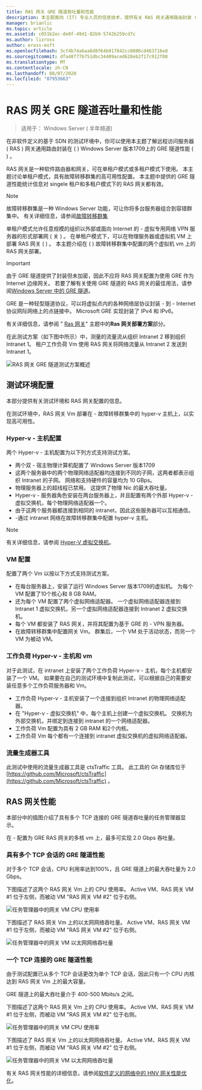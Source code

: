 ```yaml
---
title: RAS 网关 GRE 隧道吞吐量和性能
description: 本主题面向 (IT) 专业人员的信息技术，提供有关 RAS 网关通用路由封装 (GRE) 隧道的吞吐量性能信息。
manager: brianlic
ms.topic: article
ms.assetid: c051b2ec-de0f-49d1-82b9-5742b259cd7c
ms.author: lizross
author: eross-msft
ms.openlocfilehash: 3cf4b74a6aa6d8f64b917842cc0806cd463716e8
ms.sourcegitcommit: dfa48f77b751dbc34409aced628eb2f17c912f08
ms.translationtype: MT
ms.contentlocale: zh-CN
ms.lasthandoff: 08/07/2020
ms.locfileid: "87953663"
---
```

# <a name="ras-gateway-gre-tunnel-throughput-and-performance"></a>RAS 网关 GRE 隧道吞吐量和性能

>适用于： Windows Server \( 半年频道\)

在非软件定义的基于 SDN 的测试环境中，你可以使用本主题了解远程访问服务器 \( RAS \) 网关通用路由封装在 \( \) Windows Server 版本1709上的 GRE 隧道性能 \( \) 。

RAS 网关是一种软件路由器和网关，可在单租户模式或多租户模式下使用。 本主题讨论单租户模式，具有故障转移群集的高可用性配置。 本主题中提供的 GRE 隧道性能统计信息对 singele 租户和多租户模式下的 RAS 网关都有效。

>[!NOTE]
>故障转移群集是一种 Windows Server 功能，可让你将多台服务器组合到容错群集中。 有关详细信息，请参阅[故障转移群集](../../../failover-clustering/failover-clustering-overview.md)

单租户模式允许任意规模的组织以外部或面向 Internet 的 \- 虚拟专用网络 VPN 服务器的形式部署网 \( 关 \) 。 在单租户模式下，可以在物理服务器或虚拟机 VM 上部署 RAS 网关 \( \) 。 本主题介绍在 \( \) 故障转移群集中配置的两个虚拟机 vm 上的 RAS 网关部署。

>[!IMPORTANT]
>由于 GRE 隧道提供了封装但未加密，因此不应将 RAS 网关配置为使用 GRE 作为 Internet 边缘网关。 若要了解有关使用 GRE 隧道的 RAS 网关的最佳用法，请参阅[Windows Server 中的 GRE 隧道](gre-tunneling-windows-server.md)。

GRE 是一种轻型隧道协议，可以将虚拟点内的各种网络层协议封装 \- 到 \- Internet 协议网际网络上的点链接中。 Microsoft GRE 实现封装了 IPv4 和 IPv6。

有关详细信息，请参阅 " [Ras 网关](./ras-gateway.md#bkmk_deploy)" 主题中的**Ras 网关部署方案**部分。

在此测试方案（如下图中所示）中，测量的流量流从组织 Intranet 2 移到组织 Intranet 1。 租户工作负荷 Vm 使用 RAS 网关将网络流量从 Intranet 2 发送到 Intranet 1。

![RAS 网关 GRE 隧道测试方案概述](../../media/GRE-Tunnel-Perf/Gre-Infrastructure.jpg)

## <a name="test-environment-configuration"></a>测试环境配置

本部分提供有关测试环境和 RAS 网关配置的信息。

在测试环境中，RAS 网关 Vm 部署在 \- 故障转移群集中的 hyper-v 主机上，以实现高可用性。

### <a name="hyper-v-host-configuration"></a>Hyper-v \- 主机配置

两个 Hyper-v \- 主机配置为以下列方式支持测试方案。

- 两个双 \- 宿主物理计算机配置了 Windows Server 版本1709
- 这两个服务器中的两个物理网络适配器均连接到不同的子网，这两者都表示组织 Intranet 的子网。 网络和支持硬件的容量均为 10 GBps。
- 物理服务器上的超线程已禁用。 这提供了物理 Nic 的最大吞吐量。
- Hyper-v \- 服务器角色安装在两台服务器上，并且配置有两个外部 Hyper-v \- 虚拟交换机，每个物理网络适配器一个。
- 由于这两个服务器都连接到相同的 intranet，因此这些服务器可以互相通信。
- \-通过 intranet 网络在故障转移群集中配置 hyper-v 主机。

>[!NOTE]
>有关详细信息，请参阅 [Hyper-V 虚拟交换机](../../../virtualization/hyper-v-virtual-switch/hyper-v-virtual-switch.md)。

### <a name="vm-configuration"></a>VM 配置

配置了两个 Vm 以按以下方式支持测试方案。

- 在每台服务器上，安装了运行 Windows Server 版本1709的虚拟机。 为每个 VM 配置了10个核心和 8 GB RAM。
- 还为每个 VM 配置了两个虚拟网络适配器。 一个虚拟网络适配器连接到 Intranet 1 虚拟交换机，另一个虚拟网络适配器连接到 Intranet 2 虚拟交换机。
- 每个 VM 都安装了 RAS 网关，并将其配置为基于 GRE 的 \- VPN 服务器。
- 在故障转移群集中配置网关 Vm。 群集后，一个 VM 处于活动状态，而另一个 VM 为被动 VM。

### <a name="workload-hyper-v-hosts-and-vms"></a>工作负荷 Hyper-v \- 主机和 vm

对于此测试，在 intranet 上安装了两个工作负荷 Hyper-v \- 主机，每个主机都安装了一个 VM。 如果要在自己的测试环境中复制此测试，可以根据自己的需要安装任意多个工作负荷服务器和 Vm。

- 工作负荷 Hyper-v \- 主机安装了一个连接到组织 Intranet 的物理网络适配器。
- 在 "Hyper-v \- 虚拟交换机" 中，每个主机上创建一个虚拟交换机。 交换机为外部交换机，并绑定到连接到 intranet 的一个网络适配器。
- 工作负荷 Vm 配置为具有 2 GB RAM 和2个内核。
- 工作负荷 Vm 每个都有一个连接到 intranet 虚拟交换机的虚拟网络适配器。

### <a name="traffic-generator-tool"></a>流量生成器工具

此测试中使用的流量生成器工具是 ctsTraffic 工具。 此工具的 Git 存储库位于 [https://github.com/Microsoft/ctsTraffic](https://github.com/Microsoft/ctsTraffic) 。

## <a name="ras-gateway-performance"></a>RAS 网关性能

本部分中的插图介绍了具有多个 TCP 连接的 GRE 隧道吞吐量的任务管理器显示。

在 \- 配置为 GRE RAS 网关的多核 vm 上，最多可实现 2.0 Gbps 吞吐量。

### <a name="gre-tunnel-performance-with-multiple-tcp-sessions"></a>具有多个 TCP 会话的 GRE 隧道性能

对于多个 TCP 会话，CPU 利用率达到100%，且 GRE 隧道上的最大吞吐量为 2.0 Gbps。

下图描述了这两个 RAS 网关 Vm 上的 CPU 使用率。 Active VM、RAS 网关 VM #1 位于左侧，而被动 VM "RAS 网关 VM #2" 位于右侧。

![任务管理器中的网关 VM CPU 使用率](../../media/GRE-Tunnel-Perf/Gre-Tunnel-01.jpg)

下图描述了 RAS 网关 Vm 上的以太网网络吞吐量。 Active VM、RAS 网关 VM #1 位于左侧，而被动 VM "RAS 网关 VM #2" 位于右侧。

![任务管理器中的网关 VM 以太网网络吞吐量](../../media/GRE-Tunnel-Perf/Gre-Tunnel-02.jpg)


### <a name="gre-tunnel-performance-with-one-tcp-connection"></a>一个 TCP 连接的 GRE 隧道性能

由于测试配置已从多个 TCP 会话更改为单个 TCP 会话，因此只有一个 CPU 内核达到 RAS 网关 Vm 上的最大容量。

GRE 隧道上的最大吞吐量介于 400-500 Mbits/s 之间。

下图描述了这两个 RAS 网关 Vm 上的 CPU 使用率。 Active VM、RAS 网关 VM #1 位于左侧，而被动 VM "RAS 网关 VM #2" 位于右侧。

![任务管理器中的网关 VM CPU 使用率](../../media/GRE-Tunnel-Perf/Gre-Tunnel-03.jpg)


下图描述了 RAS 网关 Vm 上的以太网网络吞吐量。 Active VM、RAS 网关 VM #1 位于左侧，而被动 VM "RAS 网关 VM #2" 位于右侧。

![任务管理器中的网关 VM 以太网网络吞吐量](../../media/GRE-Tunnel-Perf/Gre-Tunnel-04.jpg)

有关 RAS 网关性能的详细信息，请参阅[软件定义的网络中的 HNV 网关性能优化](../../../administration/performance-tuning/subsystem/software-defined-networking/hnv-gateway-performance.md)。
